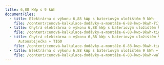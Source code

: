 ```yaml
---
title: 6,88 kWp s 9 kWh
documentFiles:
  - title: Elektrárna o výkonu 6,88 kWp s bateriovým uložištěm 9 kWh
    file: /content/cenová-kalkulace-dodávky-a-montáže-6-88-kwp-9kwh-říjen.pdf
  - title: Chytrá elektrárna o výkonu 6,88 kWp s bateriovým uložištěm 9 kWh + TIGO
    file: /content/cenová-kalkulace-dodávky-a-montáže-6-88-kwp-9kwh-tigo-říjen.pdf
  - title: Chytrá elektrárna o výkonu 6,88 kWp s bateriovým uložištěm 9 kWh +
      Autonabíječka + TIGO
    file: /content/cenová-kalkulace-dodávky-a-montáže-6-88-kwp-9kwh-tigo-wallbox-říjen.pdf
  - title: Elektrárna o výkonu 6,88 kWp s bateriovým uložištěm 9 kWh + Autonabíječka
    file: /content/cenová-kalkulace-dodávky-a-montáže-6-88-kwp-9kwh-wallbox-říjen.pdf
---
```

